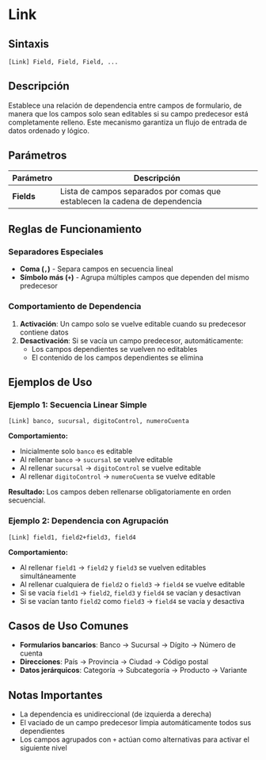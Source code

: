 # Link

## Sintaxis

```
[Link] Field, Field, Field, ...
```

## Descripción

Establece una relación de dependencia entre campos de formulario, de manera que los campos solo sean editables si su campo predecesor está completamente relleno. Este mecanismo garantiza un flujo de entrada de datos ordenado y lógico.

## Parámetros

| Parámetro | Descripción |
|-----------|-------------|
| **Fields** | Lista de campos separados por comas que establecen la cadena de dependencia |

## Reglas de Funcionamiento

### Separadores Especiales

- **Coma (`,`)** - Separa campos en secuencia lineal
- **Símbolo más (`+`)** - Agrupa múltiples campos que dependen del mismo predecesor

### Comportamiento de Dependencia

1. **Activación**: Un campo solo se vuelve editable cuando su predecesor contiene datos
2. **Desactivación**: Si se vacía un campo predecesor, automáticamente:
   - Los campos dependientes se vuelven no editables
   - El contenido de los campos dependientes se elimina

## Ejemplos de Uso

### Ejemplo 1: Secuencia Linear Simple

```
[Link] banco, sucursal, digitoControl, numeroCuenta
```

**Comportamiento:**
- Inicialmente solo `banco` es editable
- Al rellenar `banco` → `sucursal` se vuelve editable
- Al rellenar `sucursal` → `digitoControl` se vuelve editable  
- Al rellenar `digitoControl` → `numeroCuenta` se vuelve editable

**Resultado:** Los campos deben rellenarse obligatoriamente en orden secuencial.

### Ejemplo 2: Dependencia con Agrupación

```
[Link] field1, field2+field3, field4
```

**Comportamiento:**
- Al rellenar `field1` → `field2` y `field3` se vuelven editables simultáneamente
- Al rellenar cualquiera de `field2` o `field3` → `field4` se vuelve editable
- Si se vacía `field1` → `field2`, `field3` y `field4` se vacían y desactivan
- Si se vacían tanto `field2` como `field3` → `field4` se vacía y desactiva

## Casos de Uso Comunes

- **Formularios bancarios**: Banco → Sucursal → Dígito → Número de cuenta
- **Direcciones**: País → Provincia → Ciudad → Código postal
- **Datos jerárquicos**: Categoría → Subcategoría → Producto → Variante

## Notas Importantes

- La dependencia es unidireccional (de izquierda a derecha)
- El vaciado de un campo predecesor limpia automáticamente todos sus dependientes
- Los campos agrupados con `+` actúan como alternativas para activar el siguiente nivel
